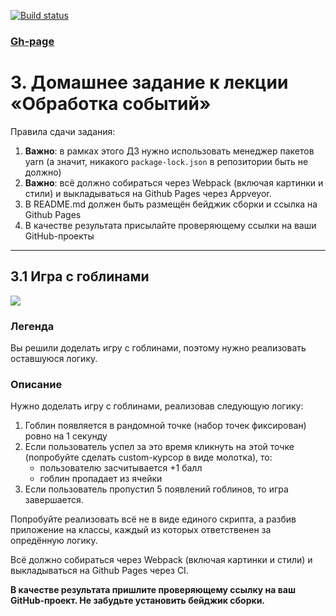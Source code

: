 [![Build status](https://ci.appveyor.com/api/projects/status/ow3d645ljypws4ny?svg=true)](https://ci.appveyor.com/project/MKSInc/ahj-hw-3-events-1-game-with-goblins)
### [Gh-page](https://mksinc.github.io/AHJ-hw.-3-Events.-1-Game-with-goblins/)
# 3. Домашнее задание к лекции «Обработка событий»

Правила сдачи задания:

1. **Важно**: в рамках этого ДЗ нужно использовать менеджер пакетов yarn (а значит, никакого `package-lock.json` в репозитории быть не должно)
1. **Важно**: всё должно собираться через Webpack (включая картинки и стили) и выкладываться на Github Pages через Appveyor.
1. В README.md должен быть размещён бейджик сборки и ссылка на Github Pages
1. В качестве результата присылайте проверяющему ссылки на ваши GitHub-проекты

---

## 3.1 Игра с гоблинами

![](./pic/GracefulMiniatureBustard-small.gif)

### Легенда

Вы решили доделать игру с гоблинами, поэтому нужно реализовать оставшуюся логику.

### Описание

Нужно доделать игру с гоблинами, реализовав следующую логику:
1. Гоблин появляется в рандомной точке (набор точек фиксирован) ровно на 1 секунду
1. Если пользователь успел за это время кликнуть на этой точке (попробуйте сделать custom-курсор в виде молотка), то:
    * пользователю засчитывается +1 балл
    * гоблин пропадает из ячейки
1. Если пользователь пропустил 5 появлений гоблинов, то игра завершается.

Попробуйте реализовать всё не в виде единого скрипта, а разбив приложение на классы, каждый из которых ответственен за опредённую логику.

Всё должно собираться через Webpack (включая картинки и стили) и выкладываться на Github Pages через CI.

**В качестве результата пришлите проверяющему ссылку на ваш GitHub-проект. Не забудьте установить бейджик сборки.**
